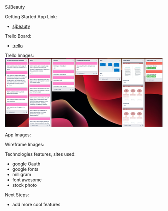 SJBeauty

Getting Started 
App Link:
- [sjbeauty](https://sj-beauty-reviews.herokuapp.com/)
  
Trello Board:
- [trello](https://trello.com/b/S3T3ztEl/sjbeauty)

Trello Images:
![](images/Trello-Board.png)

App Images:

Wireframe Images:

Technologies features, sites used:
- google Oauth
- google fonts
- milligram
- font awesome
- stock photo

Next Steps:
- add more cool features




